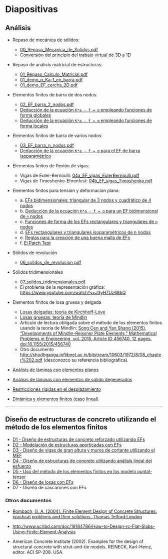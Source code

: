 # Diapositivas

## Análisis
* Repaso de mecánica de sólidos:
  * [00_Repaso_Mecanica_de_Solidos.pdf](00_Repaso_Mecanica_de_Solidos.pdf)
  * [Conversión del principio del trabajo virtual de 3D a 1D](02_PTV_3D_a_1D.pdf)

* Repaso de análisis matricial de estructuras:
  * [01_Repaso_Calculo_Matricial.pdf](01_Repaso_Calculo_Matricial.pdf)
  * [01_demo_q_Ka-f_en_barra.pdf](01_demo_q_Ka-f_en_barra.pdf)
  * [01_demo_EF_cercha_2D.pdf](01_demo_EF_cercha_2D.pdf)

* Elementos finitos de barra de dos nodos:
  * [02_EF_barra_2_nodos.pdf](02_EF_barra_2_nodos.pdf)
  * [Deducción de la ecuación `K*a - f = q` empleando funciones de forma globales](02_EF_1d_globales.pdf)
  * [Deducción de la ecuación `K*a - f = q` empleando funciones de forma locales](02_EF_1d_locales.pdf)  

* Elementos finitos de barra de varios nodos:
  * [03_EF_barra_n_nodos.pdf](03_EF_barra_n_nodos.pdf)
  * [Deducción de la ecuación `K*a - f = q` para el EF de barra isoparamétrico](03_EF_1d_n_nodos_isoparametricos.pdf)

* Elementos finitos de flexión de vigas:
  * Vigas de Euler-Bernoulli: [04a_EF_vigas_EulerBernoulli.pdf](04a_EF_vigas_EulerBernoulli.pdf)
  * Vigas de Timoshenko-Ehrenfest: [04b_EF_vigas_Timoshenko.pdf](04b_EF_vigas_Timoshenko.pdf)

* Elementos finitos para tensión y deformación plana:
  * a. [EFs bidimensionales: triangular de 3 nodos y cuadrático de 4 nodos](05a_EF_2D_T3_y_Q4.pdf)
  * b. [Deducción de la ecuación `K*a - f = q` para un EF bidimensional de `n` nodos](05b_EF_2D_T3.pdf)
  * c. [Funciones de forma de los EFs rectangulares y triangulares de `n` nodos](05c_funciones_forma_EF_2D_Tn_Qn.pdf)
  * d. [EFs rectangulares y triangulares isoparamétricos de n nodos](05d_EF_2D_Tn_Qn_isoparametrico.pdf)
  * e. [Reglas para la creación de una buena malla de EFs](05e_generando_una_buena_malla.pdf)
  * f. [El Patch Test](05f_El_Patch_Test.pdf)

* Sólidos de revolución
  * [06_solidos_de_revolucion.pdf](06_solidos_de_revolucion.pdf)

* Sólidos tridimensionales
  * [07_solidos_tridimensionales.pdf](07_solidos_tridimensionales.pdf)
  * El problema de la representación gráfica: https://www.youtube.com/watch?v=J3yH7Uz68bQ

* Elementos finitos de losa gruesa y delgada
  * [Losas delgadas: teoría de Kirchhoff-Love](08_Losas_delgadas_Kirchhoff_Love.pdf)
  * [Losas gruesas: teoría de Mindlin](09_Losas_gruesas_Reissner_Mindlin.pdf)
  * Artículo de lectura obligada sobre el método de los elementos finitos usando la teoría de Mindlin: [Song Cen and Yan Shang (2015), “Developments of Mindlin-Reissner Plate Elements,” Mathematical Problems in Engineering, vol. 2015, Article ID 456740, 12 pages. doi:10.1155/2015/456740](http://dx.doi.org/10.1155/2015/456740)
  * Otro documento http://shodhganga.inflibnet.ac.in/bitstream/10603/1972/8/08_chapter%202.pdf (desconozco su referencia bibliográfica).

* [Análisis de láminas con elementos planos](10_Laminas_con_elementos_planos.pdf)

* [Análisis de láminas con elementos de sólido degenerados](12_Laminas_con_elementos_de_solido_degenerados.pdf)

* [Restricciones rígidas en el desplazamiento](19_constraints_rigid_links.pdf)

* [Dinámica y elementos finitos (caso lineal)](20_dinamica_y_elementos_finitos.pdf) 

---

## Diseño de estructuras de concreto utilizando el método de los elementos finitos
* [D1 - Diseño de estructuras de concreto reforzado utilizando EFs](D1_FE_design.pdf)
* [D2 - Modelación de estructuras aporticadas con EFs](D2_porticos.pdf)
* [D3 - Diseño de vigas de gran altura y muros de cortante utilizando el MEF](D3_vigas_altas.pdf)
* [D4 - Diseño de estructuras de concreto utilizando análisis lineal del esfuerzo](D4_disenio_con_analisis_elastico_lineal.pdf)
* [D5 - Uso del método de los elementos finitos en los modelo puntal-tensor](D5_metodo_puntal_tensor.pdf)
* [D6 - Diseño de losas con EFs](D6_losas.pdf)
* D7 - Diseño de cascarones con EFs

### Otros documentos
* [Rombach, G. A. (2004). Finite Element Design of Concrete Structures: practical problems and their solutions. Thomas Telford:London](https://www.scribd.com/document/367033645/Finite-element-Design-of-Concrete-Structures-Practical-problems-and-their-solutions-Second-edition-G-A-Rombach-University-of-Hamburg-Harburg-pd)
* http://www.scribd.com/doc/19184786/How-to-Design-rc-Flat-Slabs-Using-Finite-Element-Analysis

* American Concrete Institute (2002). Examples for the design of structural concrete with strut-and-tie models. REINECK, Karl-Heinz, editor. ACI SP-208. USA.
